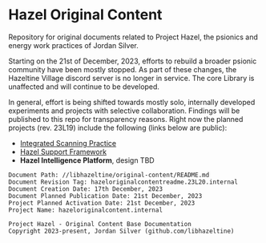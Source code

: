 # Hazel Original Content

Repository for original documents related to Project Hazel, the psionics and energy work practices of Jordan Silver.

Starting on the 21st of December, 2023, efforts to rebuild a broader psionic community have been mostly stopped. As part of these changes, the Hazeltine Village discord server is no longer in service. The core Library is unaffected and will continue to be developed.

In general, effort is being shifted towards mostly solo, internally developed experiments and projects with selective collaboration. Findings will be published to this repo for transparency reasons. Right now the planned projects (rev. 23L19) include the following (links below are public):

* [Integrated Scanning Practice](./projects/integrated-scanning/README.md)
* [Hazel Support Framework](./projects/support-framework/README.md)
* **Hazel Intelligence Platform**, design TBD 

```
Document Path: //libhazeltine/original-content/README.md
Document Revision Tag: hazeloriginalcontentreadme.23L20.internal
Document Creation Date: 17th December, 2023
Document Planned Publication Date: 21st December, 2023
Project Planned Activation Date: 21st December, 2023
Project Name: hazeloriginalcontent.internal
```

```
Project Hazel - Original Content Base Documentation
Copyright 2023-present, Jordan Silver (github.com/libhazeltine)
```